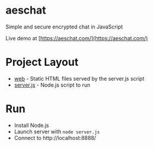 aeschat
=======

Simple and secure encrypted chat in JavaScript

Live demo at [https://aeschat.com/](https://aeschat.com/)

Project Layout
==============

- [web](web) - Static HTML files served by the server.js script
- [server.js](server.js) - Node.js script to run

Run
===

- Install Node.js
- Launch server with `node server.js`
- Connect to http://localhost:8888/
